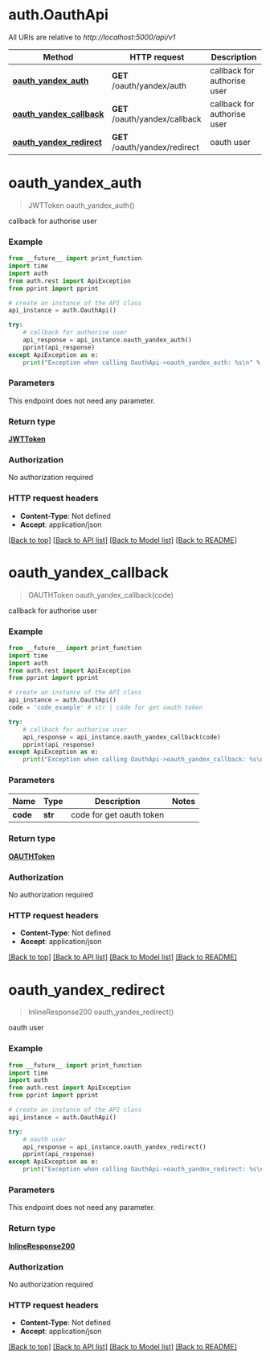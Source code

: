 # auth.OauthApi

All URIs are relative to *http://localhost:5000/api/v1*

Method | HTTP request | Description
------------- | ------------- | -------------
[**oauth_yandex_auth**](OauthApi.md#oauth_yandex_auth) | **GET** /oauth/yandex/auth | callback for authorise user
[**oauth_yandex_callback**](OauthApi.md#oauth_yandex_callback) | **GET** /oauth/yandex/callback | callback for authorise user
[**oauth_yandex_redirect**](OauthApi.md#oauth_yandex_redirect) | **GET** /oauth/yandex/redirect | oauth user

# **oauth_yandex_auth**
> JWTToken oauth_yandex_auth()

callback for authorise user

### Example
```python
from __future__ import print_function
import time
import auth
from auth.rest import ApiException
from pprint import pprint

# create an instance of the API class
api_instance = auth.OauthApi()

try:
    # callback for authorise user
    api_response = api_instance.oauth_yandex_auth()
    pprint(api_response)
except ApiException as e:
    print("Exception when calling OauthApi->oauth_yandex_auth: %s\n" % e)
```

### Parameters
This endpoint does not need any parameter.

### Return type

[**JWTToken**](JWTToken.md)

### Authorization

No authorization required

### HTTP request headers

 - **Content-Type**: Not defined
 - **Accept**: application/json

[[Back to top]](#) [[Back to API list]](../README.md#documentation-for-api-endpoints) [[Back to Model list]](../README.md#documentation-for-models) [[Back to README]](../README.md)

# **oauth_yandex_callback**
> OAUTHToken oauth_yandex_callback(code)

callback for authorise user

### Example
```python
from __future__ import print_function
import time
import auth
from auth.rest import ApiException
from pprint import pprint

# create an instance of the API class
api_instance = auth.OauthApi()
code = 'code_example' # str | code for get oauth token

try:
    # callback for authorise user
    api_response = api_instance.oauth_yandex_callback(code)
    pprint(api_response)
except ApiException as e:
    print("Exception when calling OauthApi->oauth_yandex_callback: %s\n" % e)
```

### Parameters

Name | Type | Description  | Notes
------------- | ------------- | ------------- | -------------
 **code** | **str**| code for get oauth token | 

### Return type

[**OAUTHToken**](OAUTHToken.md)

### Authorization

No authorization required

### HTTP request headers

 - **Content-Type**: Not defined
 - **Accept**: application/json

[[Back to top]](#) [[Back to API list]](../README.md#documentation-for-api-endpoints) [[Back to Model list]](../README.md#documentation-for-models) [[Back to README]](../README.md)

# **oauth_yandex_redirect**
> InlineResponse200 oauth_yandex_redirect()

oauth user

### Example
```python
from __future__ import print_function
import time
import auth
from auth.rest import ApiException
from pprint import pprint

# create an instance of the API class
api_instance = auth.OauthApi()

try:
    # oauth user
    api_response = api_instance.oauth_yandex_redirect()
    pprint(api_response)
except ApiException as e:
    print("Exception when calling OauthApi->oauth_yandex_redirect: %s\n" % e)
```

### Parameters
This endpoint does not need any parameter.

### Return type

[**InlineResponse200**](InlineResponse200.md)

### Authorization

No authorization required

### HTTP request headers

 - **Content-Type**: Not defined
 - **Accept**: application/json

[[Back to top]](#) [[Back to API list]](../README.md#documentation-for-api-endpoints) [[Back to Model list]](../README.md#documentation-for-models) [[Back to README]](../README.md)


